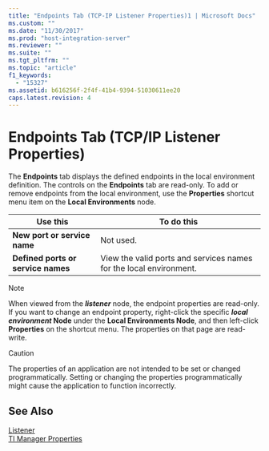 ```yaml
---
title: "Endpoints Tab (TCP-IP Listener Properties)1 | Microsoft Docs"
ms.custom: ""
ms.date: "11/30/2017"
ms.prod: "host-integration-server"
ms.reviewer: ""
ms.suite: ""
ms.tgt_pltfrm: ""
ms.topic: "article"
f1_keywords: 
  - "15327"
ms.assetid: b616256f-2f4f-41b4-9394-51030611ee20
caps.latest.revision: 4
---
```

# Endpoints Tab (TCP/IP Listener Properties)
The **Endpoints** tab displays the defined endpoints in the local environment definition. The controls on the **Endpoints** tab are read-only. To add or remove endpoints from the local environment, use the **Properties** shortcut menu item on the **Local Environments** node.  
  
|Use this|To do this|  
|--------------|----------------|  
|**New port or service name**|Not used.|  
|**Defined ports or service names**|View the valid ports and services names for the local environment.|  
  
> [!NOTE]
>  When viewed from the ***listener*** node, the endpoint properties are read-only. If you want to change an endpoint property, right-click the specific ***local environment* Node** under the **Local Environments Node**, and then left-click **Properties** on the shortcut menu. The properties on that page are read-write.  
  
> [!CAUTION]
>  The properties of an application are not intended to be set or changed programmatically. Setting or changing the properties programmatically might cause the application to function incorrectly.  
  
## See Also  
 [Listener](../core/listener1.md)   
 [TI Manager Properties](../core/ti-manager-properties1.md)
